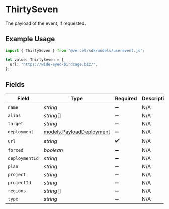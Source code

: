 # ThirtySeven

The payload of the event, if requested.

## Example Usage

```typescript
import { ThirtySeven } from "@vercel/sdk/models/userevent.js";

let value: ThirtySeven = {
  url: "https://wide-eyed-birdcage.biz/",
};
```

## Fields

| Field                                                      | Type                                                       | Required                                                   | Description                                                |
| ---------------------------------------------------------- | ---------------------------------------------------------- | ---------------------------------------------------------- | ---------------------------------------------------------- |
| `name`                                                     | *string*                                                   | :heavy_minus_sign:                                         | N/A                                                        |
| `alias`                                                    | *string*[]                                                 | :heavy_minus_sign:                                         | N/A                                                        |
| `target`                                                   | *string*                                                   | :heavy_minus_sign:                                         | N/A                                                        |
| `deployment`                                               | [models.PayloadDeployment](../models/payloaddeployment.md) | :heavy_minus_sign:                                         | N/A                                                        |
| `url`                                                      | *string*                                                   | :heavy_check_mark:                                         | N/A                                                        |
| `forced`                                                   | *boolean*                                                  | :heavy_minus_sign:                                         | N/A                                                        |
| `deploymentId`                                             | *string*                                                   | :heavy_minus_sign:                                         | N/A                                                        |
| `plan`                                                     | *string*                                                   | :heavy_minus_sign:                                         | N/A                                                        |
| `project`                                                  | *string*                                                   | :heavy_minus_sign:                                         | N/A                                                        |
| `projectId`                                                | *string*                                                   | :heavy_minus_sign:                                         | N/A                                                        |
| `regions`                                                  | *string*[]                                                 | :heavy_minus_sign:                                         | N/A                                                        |
| `type`                                                     | *string*                                                   | :heavy_minus_sign:                                         | N/A                                                        |